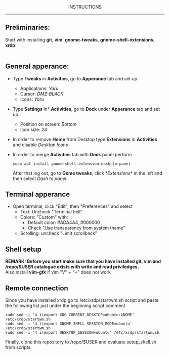 <div align="center">
      INSTRUCTIONS
</div>

-----------------

## Preliminaries: 
Start with installing **git**, **vim**, **gnome-tweaks**, **gnome-shell-extensions**, **xrdp**.<br /><br />

## General apperance:
* Type **Tweaks** in **Activities**, go to **Apperance** tab and set up
  * Applications: *Yaru*
  * Cursor: *DMZ-BLACK*
  * Icons: *Yaru*
* Type **Settings** in* **Activities**, go to **Dock** under **Apperance** tab and set up
  * Position on screen: *Bottom*
  * Icon size: *24*
* In order to remove **Home** from Desktop type **Extensions** in **Activities** and disable *Desktop Icons*
* In order to merge **Activities** tab with **Dock** panel perform

      sudo apt install gnome-shell-extension-dash-to-panel
      
  After that log out, go to **Gome tweaks**, click **Extensions\** in the left and then
  select *Dash to panel*.

## Terminal apperance
* Open terminal, click "Edit", then "Preferences" and select
   * Text: Uncheck "Terminal bell" 
   * Colors: "Custom" with:
      * Default color: #ADA4A4, #000000
      * Check "Use transparency from system theme"
   * Scrolling: uncheck "Limit scrollback"

## Shell setup
   **REMARK: Before you start make sure that you have installed git, vim
   and /repo/$USER catalogue exists with write and read priviledges.**<br/>
   Also install **vim-gtk** if vim "V" + "+" does not work
   
## Remote connection
   Since you have installed xrdp go to /etc/xrdp/startwm.sh script and paste the following list just under the beginning
   script comment
   
    sudo sed -i '4 i\export XDG_CURRENT_DESKTOP=ubuntu:GNOME' /etc/xrdp/startwm.sh
    sudo sed -i '4 i\export GNOME_SHELL_SESSION_MODE=ubuntu' /etc/xrdp/startwm.sh
    sudo sed -i '4 i\export DESKTOP_SESSION=ubuntu' /etc/xrdp/startwm.sh

  Finally, clone this repository to /repo/$USER and evaluate setup_shell.sh from scripts.

